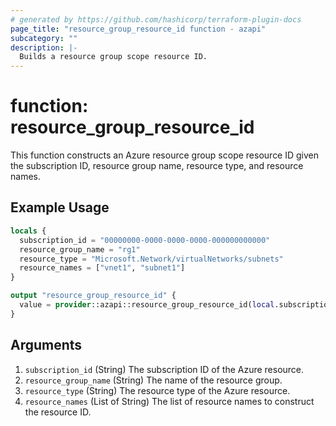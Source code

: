 ```yaml
---
# generated by https://github.com/hashicorp/terraform-plugin-docs
page_title: "resource_group_resource_id function - azapi"
subcategory: ""
description: |-
  Builds a resource group scope resource ID.
---
```


# function: resource_group_resource_id

This function constructs an Azure resource group scope resource ID given the subscription ID, resource group name, resource type, and resource names.

## Example Usage

```terraform
locals {
  subscription_id = "00000000-0000-0000-0000-000000000000"
  resource_group_name = "rg1"
  resource_type = "Microsoft.Network/virtualNetworks/subnets"
  resource_names = ["vnet1", "subnet1"]
}

output "resource_group_resource_id" {
  value = provider::azapi::resource_group_resource_id(local.subscription_id, local.resource_group_name, local.resource_type, local.resource_names)
}
```

## Arguments

<!-- arguments generated by tfplugindocs -->
1. `subscription_id` (String) The subscription ID of the Azure resource.
1. `resource_group_name` (String) The name of the resource group.
1. `resource_type` (String) The resource type of the Azure resource.
1. `resource_names` (List of String) The list of resource names to construct the resource ID.

